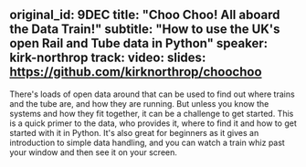 original_id: 9DEC
title: "Choo Choo! All aboard the Data Train!"
subtitle: "How to use the UK's open Rail and Tube data in Python"
speaker: kirk-northrop
track:
video:
slides: https://github.com/kirknorthrop/choochoo
---
There's loads of open data around that can be used to find out where trains and the tube are, and how they are running. But unless you know the systems and how they fit together, it can be a challenge to get started. This is a quick primer to the data, who provides it, where to find it and how to get started with it in Python. It's also great for beginners as it gives an introduction to simple data handling, and you can watch a train whiz past your window and then see it on your screen.
